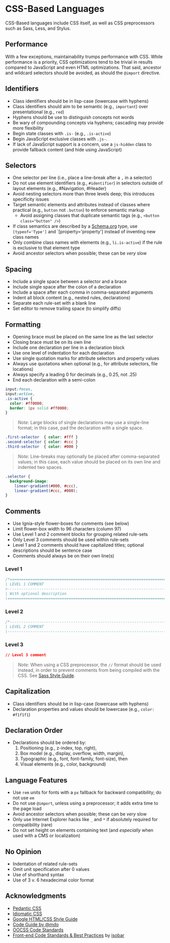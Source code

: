 # CSS-Based Languages

CSS-Based languages include CSS itself, as well as CSS preprocessors such as Sass, Less, and Stylus.

## Performance
With a few exceptions, maintainability trumps performance with CSS. While performance is a priority, CSS optimizations tend to be trivial in results compared to JavaScript and even HTML optimizations. That said, ancestor and wildcard selectors should be avoided, as should the `@import` directive.

## Identifiers
- Class identifiers should be in lisp-case (lowercase with hyphens)
- Class identifiers should aim to be semantic (e.g., `important`) over presentational (e.g., `red`)
- Hyphens should be use to distinguish concepts not words
- Be wary of compounding concepts via hyphens; cascading may provide more flexibility
- Begin state classes with `.is-` (e.g., `.is-active`)
- Begin JavaScript exclusive classes with `.js-`.
- If lack of JavaScript support is a concern, use a `js-hidden` class to provide fallback content (and hide using JavaScript)

## Selectors
- One selector per line (i.e., place a line-break after a `,` in a selector)
- Do not use element identifiers (e.g., `#identifier`) in selectors outside of layout elements (e.g., #Navigation, #Header)
- Avoid nesting selectors more than three levels deep; this introduces specificity issues
- Target semantic elements and attributes instead of classes where practical (e.g., `button` not `.button`) to enforce semantic markup
  - Avoid assigning classes that duplicate semantic tags (e.g., `<button class="button" />`)
- If class semantics are described by a [Schema.org](http://schema.org/) type, use `[typeof='Type']` and `[property='property'] instead of inventing new class names
- Only combine class names with elements (e.g., `li.is-active`) if the rule is exclusive to that element type
- Avoid ancestor selectors when possible; these can be *very* slow

## Spacing
- Include a single space between a selector and a brace
- Include single space after the colon of a declaration
- Include a space after each comma in comma-separated arguments
- Indent all block content (e.g., nested rules, declarations)
- Separate each rule-set with a blank line
- Set editor to remove trailing space (to simplify diffs)

## Formatting
- Opening brace must be placed on the same line as the last selector
- Closing brace must be on its own line
- Include one declaration per line in a declaration block
- Use one level of indentation for each declaration
- Use single quotation marks for attribute selectors and property values
- Always use quotations when optional (e.g., for attribute selectors, file locations)
- Always specify a leading 0 for decimals (e.g., 0.25, not .25)
- End each declaration with a semi-colon

```css
input:focus,
input:active,
.is-active {
  color: #ff0000;
  border: 1px solid #ff0000;
}

```

> *Note:* Large blocks of single declarations may use a single-line format; in this case, pad the declaration with a single space.
```css
.first-selector  { color: #fff }
.second-selector { color: #ccc }
.third-selector  { color: #000 }
```
> *Note:* Line-breaks may optionally be placed after comma-separated values; in this case, each value should be placed on its own line and indented two spaces.
```css
.selector {
  background-image:
    linear-gradient(#000, #ccc),
    linear-gradient(#ccc, #000);
}
```

## Comments
- Use Ignia-style flower-boxes for comments (see below)
- Limit flower-box width to 96 characters (column 97)
- Use Level 1 and 2 comment blocks for grouping related rule-sets
- Only Level 3 comments should be used within rule-sets
- Level 1 and 2 comments should have capitalized titles; optional descriptions should be sentence case
- Comments should always be on their own line(s)

### Level 1
```css
/*==============================================================================================
| LEVEL 1 COMMENT
>-----------------------------------------------------------------------------------------------
| With optional description
\=============================================================================================*/
```
### Level 2
```css
/*----------------------------------------------------------------------------------------------
| LEVEL 2 COMMENT
\---------------------------------------------------------------------------------------------*/
```
### Level 3
```css
// Level 3 comment
```
> *Note:* When using a CSS preprocessor, the `//` format should be used instead, in order to prevent comments from being compiled with the CSS. See [Sass Style Guide](./Sass.md).

## Capitalization
- Class identifiers should be in lisp-case (lowercase with hyphens)
- Declaration properties and values should be lowercase (e.g., `color: #f1f1f1`)

## Declaration Order
- Declarations should be ordered by:
  1. Positioning (e.g., z-index, top, right),
  2. Box model (e.g., display, overflow, width, margin),
  3. Typographic (e.g., font, font-family, font-size), then
  4. Visual elements (e.g., color, background)

## Language Features
- Use `rem` units for fonts with a `px` fallback for backward compatibility; do not use `em`
- Do not use `@import`, unless using a preprocessor; it adds extra time to the page load
- Avoid ancestor selectors when possible; these can be *very* slow
- Only use Internet Explorer hacks like `_` and `*` if absolutely required for compatibility (rare)
- Do not set height on elements containing text (and *especially* when used with a CMS or localization)

## No Opinion
- Indentation of related rule-sets
- Omit unit specification after 0 values
- Use of shorthand syntax
- Use of 3 v. 6 hexadecimal color format

## Acknowledgments
- [Pedantic CSS](http://pedantic-css.readme.io/v1.0)
- [Idiomatic CSS](https://github.com/necolas/idiomatic-css)
- [Google HTML/CSS Style Guide](http://google-styleguide.googlecode.com/svn/trunk/htmlcssguide.xml)
- [Code Guide by @mdo](http://mdo.github.io/code-guide/#css)
- [OOCSS Code Standards](https://github.com/stubbornella/oocss-code-standards)
- [Front-end Code Standards & Best Practices](http://isobar-idev.github.io/code-standards/) by [isobar](http://www.isobar.com/)

